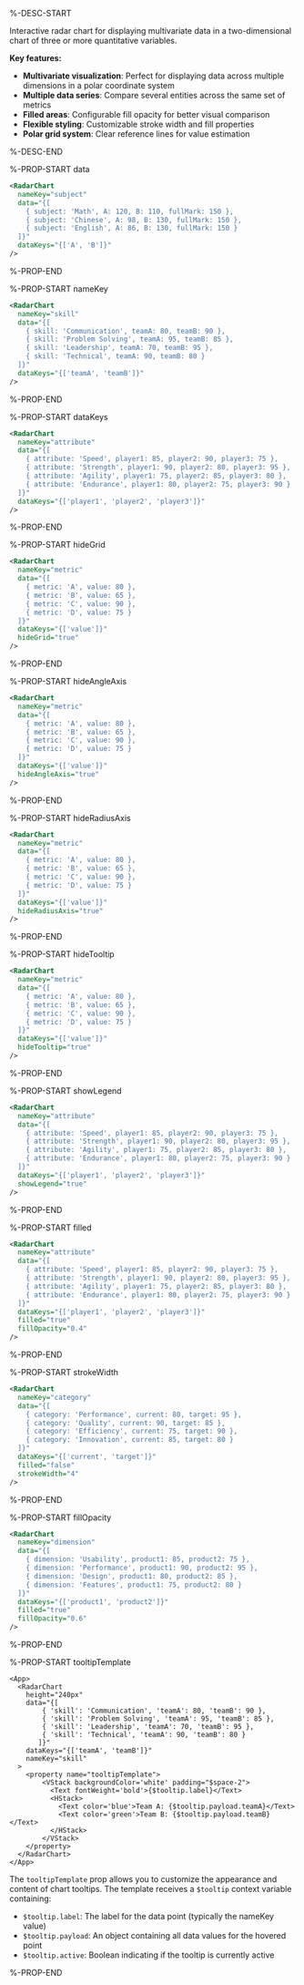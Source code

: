 %-DESC-START

Interactive radar chart for displaying multivariate data in a two-dimensional chart of three or more quantitative variables.

**Key features:**
- **Multivariate visualization**: Perfect for displaying data across multiple dimensions in a polar coordinate system
- **Multiple data series**: Compare several entities across the same set of metrics
- **Filled areas**: Configurable fill opacity for better visual comparison
- **Flexible styling**: Customizable stroke width and fill properties
- **Polar grid system**: Clear reference lines for value estimation

%-DESC-END

%-PROP-START data

```xml
<RadarChart 
  nameKey="subject"
  data="{[
    { subject: 'Math', A: 120, B: 110, fullMark: 150 },
    { subject: 'Chinese', A: 98, B: 130, fullMark: 150 },
    { subject: 'English', A: 86, B: 130, fullMark: 150 }
  ]}"
  dataKeys="{['A', 'B']}"
/>
```

%-PROP-END

%-PROP-START nameKey

```xml
<RadarChart 
  nameKey="skill"
  data="{[
    { skill: 'Communication', teamA: 80, teamB: 90 },
    { skill: 'Problem Solving', teamA: 95, teamB: 85 },
    { skill: 'Leadership', teamA: 70, teamB: 95 },
    { skill: 'Technical', teamA: 90, teamB: 80 }
  ]}"
  dataKeys="{['teamA', 'teamB']}"
/>
```

%-PROP-END

%-PROP-START dataKeys

```xml
<RadarChart 
  nameKey="attribute"
  data="{[
    { attribute: 'Speed', player1: 85, player2: 90, player3: 75 },
    { attribute: 'Strength', player1: 90, player2: 80, player3: 95 },
    { attribute: 'Agility', player1: 75, player2: 85, player3: 80 },
    { attribute: 'Endurance', player1: 80, player2: 75, player3: 90 }
  ]}"
  dataKeys="{['player1', 'player2', 'player3']}"
/>
```

%-PROP-END

%-PROP-START hideGrid

```xml
<RadarChart 
  nameKey="metric"
  data="{[
    { metric: 'A', value: 80 },
    { metric: 'B', value: 65 },
    { metric: 'C', value: 90 },
    { metric: 'D', value: 75 }
  ]}"
  dataKeys="{['value']}"
  hideGrid="true"
/>
```

%-PROP-END

%-PROP-START hideAngleAxis

```xml
<RadarChart 
  nameKey="metric"
  data="{[
    { metric: 'A', value: 80 },
    { metric: 'B', value: 65 },
    { metric: 'C', value: 90 },
    { metric: 'D', value: 75 }
  ]}"
  dataKeys="{['value']}"
  hideAngleAxis="true"
/>
```

%-PROP-END

%-PROP-START hideRadiusAxis

```xml
<RadarChart 
  nameKey="metric"
  data="{[
    { metric: 'A', value: 80 },
    { metric: 'B', value: 65 },
    { metric: 'C', value: 90 },
    { metric: 'D', value: 75 }
  ]}"
  dataKeys="{['value']}"
  hideRadiusAxis="true"
/>
```

%-PROP-END

%-PROP-START hideTooltip

```xml
<RadarChart 
  nameKey="metric"
  data="{[
    { metric: 'A', value: 80 },
    { metric: 'B', value: 65 },
    { metric: 'C', value: 90 },
    { metric: 'D', value: 75 }
  ]}"
  dataKeys="{['value']}"
  hideTooltip="true"
/>
```

%-PROP-END

%-PROP-START showLegend

```xml
<RadarChart 
  nameKey="attribute"
  data="{[
    { attribute: 'Speed', player1: 85, player2: 90, player3: 75 },
    { attribute: 'Strength', player1: 90, player2: 80, player3: 95 },
    { attribute: 'Agility', player1: 75, player2: 85, player3: 80 },
    { attribute: 'Endurance', player1: 80, player2: 75, player3: 90 }
  ]}"
  dataKeys="{['player1', 'player2', 'player3']}"
  showLegend="true"
/>
```

%-PROP-END

%-PROP-START filled

```xml
<RadarChart 
  nameKey="attribute"
  data="{[
    { attribute: 'Speed', player1: 85, player2: 90, player3: 75 },
    { attribute: 'Strength', player1: 90, player2: 80, player3: 95 },
    { attribute: 'Agility', player1: 75, player2: 85, player3: 80 },
    { attribute: 'Endurance', player1: 80, player2: 75, player3: 90 }
  ]}"
  dataKeys="{['player1', 'player2', 'player3']}"
  filled="true"
  fillOpacity="0.4"
/>
```

%-PROP-END

%-PROP-START strokeWidth

```xml
<RadarChart 
  nameKey="category"
  data="{[
    { category: 'Performance', current: 80, target: 95 },
    { category: 'Quality', current: 90, target: 85 },
    { category: 'Efficiency', current: 75, target: 90 },
    { category: 'Innovation', current: 85, target: 80 }
  ]}"
  dataKeys="{['current', 'target']}"
  filled="false"
  strokeWidth="4"
/>
```

%-PROP-END

%-PROP-START fillOpacity

```xml
<RadarChart 
  nameKey="dimension"
  data="{[
    { dimension: 'Usability', product1: 85, product2: 75 },
    { dimension: 'Performance', product1: 90, product2: 95 },
    { dimension: 'Design', product1: 80, product2: 85 },
    { dimension: 'Features', product1: 75, product2: 80 }
  ]}"
  dataKeys="{['product1', 'product2']}"
  filled="true"
  fillOpacity="0.6"
/>
```

%-PROP-END

%-PROP-START tooltipTemplate

```xmlui-pg copy display height="320px" name="Example: tooltipTemplate" /tooltipTemplate/
<App>
  <RadarChart
    height="240px"
    data="{[
        { 'skill': 'Communication', 'teamA': 80, 'teamB': 90 },
        { 'skill': 'Problem Solving', 'teamA': 95, 'teamB': 85 },
        { 'skill': 'Leadership', 'teamA': 70, 'teamB': 95 },
        { 'skill': 'Technical', 'teamA': 90, 'teamB': 80 }
       ]}"
    dataKeys="{['teamA', 'teamB']}"
    nameKey="skill"
  >
    <property name="tooltipTemplate">
        <VStack backgroundColor='white' padding="$space-2">
          <Text fontWeight='bold'>{$tooltip.label}</Text>
          <HStack>
            <Text color='blue'>Team A: {$tooltip.payload.teamA}</Text>
            <Text color='green'>Team B: {$tooltip.payload.teamB}</Text>
          </HStack>
        </VStack>
    </property>
  </RadarChart>
</App>
```

The `tooltipTemplate` prop allows you to customize the appearance and content of chart tooltips. The template receives a `$tooltip` context variable containing:

- `$tooltip.label`: The label for the data point (typically the nameKey value)
- `$tooltip.payload`: An object containing all data values for the hovered point
- `$tooltip.active`: Boolean indicating if the tooltip is currently active

%-PROP-END
